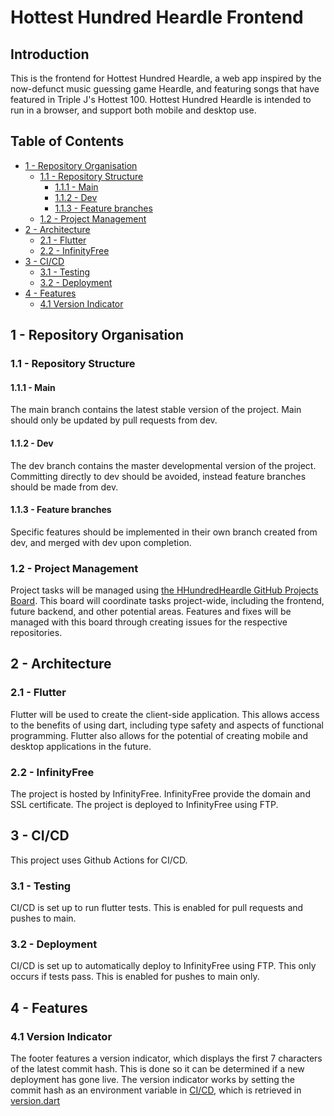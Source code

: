 # Hottest Hundred Heardle Frontend

## Introduction

This is the frontend for Hottest Hundred Heardle, a web app inspired by the now-defunct music guessing game Heardle, and featuring songs that have featured in Triple J's Hottest 100. Hottest Hundred Heardle is intended to run in a browser, and support both mobile and desktop use.

## Table of Contents
- [1 - Repository Organisation](#1---repository-organisation)
  - [1.1 - Repository Structure](#11---repository-structure)
    - [1.1.1 - Main](#111---main)
    - [1.1.2 - Dev](#112---dev)
    - [1.1.3 - Feature branches](#113---feature-branches)
  - [1.2 - Project Management](#12---project-management)
- [2 - Architecture](#2---architecture)
  - [2.1 - Flutter](#21---flutter)
  - [2.2 - InfinityFree](#22---infinityfree)
- [3 - CI/CD](#3---cicd)
  - [3.1 - Testing](#31---testing)
  - [3.2 - Deployment](#32---deployment)
- [4 - Features](#4---features)
  - [4.1 Version Indicator](#41-version-indicator)

## 1 - Repository Organisation

###  1.1 - Repository Structure

#### 1.1.1 - Main

The main branch contains the latest stable version of the project. Main should only be updated by pull requests from dev.

#### 1.1.2 - Dev

The dev branch contains the master developmental version of the project. Committing directly to dev should be avoided, instead feature branches should be made from dev.

#### 1.1.3 - Feature branches

Specific features should be implemented in their own branch created from dev, and merged with dev upon completion.

### 1.2 - Project Management

Project tasks will be managed using [the HHundredHeardle GitHub Projects Board](https://github.com/orgs/HHundredHeardle/projects/1/views/1). This board will coordinate tasks project-wide, including the frontend, future backend, and other potential areas. Features and fixes will be managed with this board through creating issues for the respective repositories.

## 2 - Architecture

### 2.1 - Flutter

Flutter will be used to create the client-side application. This allows access to the benefits of using dart, including type safety and aspects of functional programming. Flutter also allows for the potential of creating mobile and desktop applications in the future.

### 2.2 - InfinityFree

The project is hosted by InfinityFree. InfinityFree provide the domain and SSL certificate. The project is deployed to InfinityFree using FTP.

## 3 - CI/CD

This project uses Github Actions for CI/CD.

### 3.1 - Testing

CI/CD is set up to run flutter tests. This is enabled for pull requests and pushes to main.

### 3.2 - Deployment

CI/CD is set up to automatically deploy to InfinityFree using FTP. This only occurs if tests pass. This is enabled for pushes to main only.

## 4 - Features

### 4.1 Version Indicator

The footer features a version indicator, which displays the first 7 characters of the latest commit hash. This is done so it can be determined if a new deployment has gone live. The version indicator works by setting the commit hash as an environment variable in [CI/CD](.github/workflows/flutter-tests.yml), which is retrieved in [version.dart](lib/version.dart)

